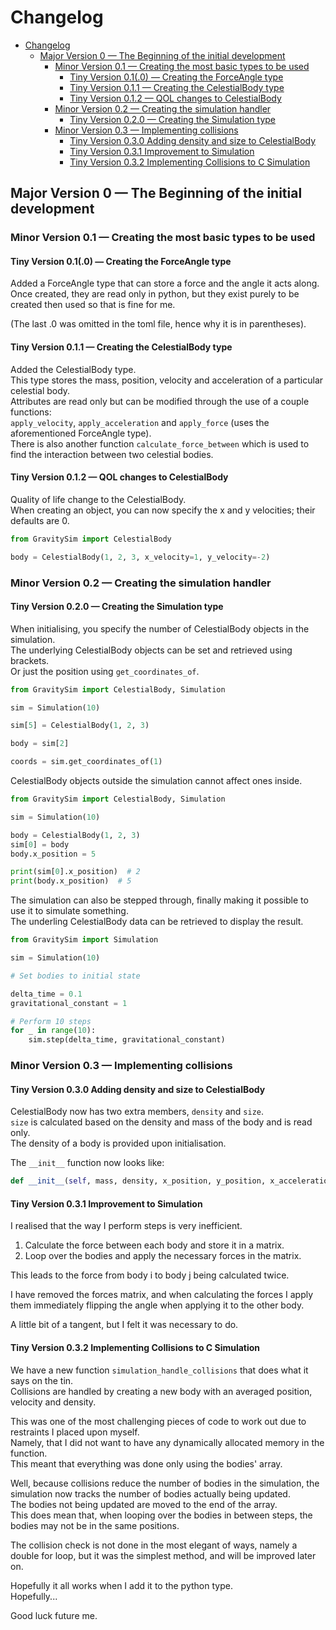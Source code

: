 # Changelog

<!-- TOC -->
* [Changelog](#changelog)
  * [Major Version 0 — The Beginning of the initial development](#major-version-0--the-beginning-of-the-initial-development)
    * [Minor Version 0.1 — Creating the most basic types to be used](#minor-version-01--creating-the-most-basic-types-to-be-used)
      * [Tiny Version 0.1(.0) — Creating the ForceAngle type](#tiny-version-010--creating-the-forceangle-type)
      * [Tiny Version 0.1.1 — Creating the CelestialBody type](#tiny-version-011--creating-the-celestialbody-type)
      * [Tiny Version 0.1.2 — QOL changes to CelestialBody](#tiny-version-012--qol-changes-to-celestialbody)
    * [Minor Version 0.2 — Creating the simulation handler](#minor-version-02--creating-the-simulation-handler)
      * [Tiny Version 0.2.0 — Creating the Simulation type](#tiny-version-020--creating-the-simulation-type)
    * [Minor Version 0.3 — Implementing collisions](#minor-version-03--implementing-collisions)
      * [Tiny Version 0.3.0 Adding density and size to CelestialBody](#tiny-version-030-adding-density-and-size-to-celestialbody)
      * [Tiny Version 0.3.1 Improvement to Simulation](#tiny-version-031-improvement-to-simulation)
      * [Tiny Version 0.3.2 Implementing Collisions to C Simulation](#tiny-version-032-implementing-collisions-to-c-simulation)
<!-- TOC -->

## Major Version 0 — The Beginning of the initial development

### Minor Version 0.1 — Creating the most basic types to be used

#### Tiny Version 0.1(.0) — Creating the ForceAngle type

Added a ForceAngle type that can store a force and the angle it acts along.  
Once created, they are read only in python, but they exist purely to be created then used so that is fine for me.

(The last .0 was omitted in the toml file, hence why it is in parentheses).

#### Tiny Version 0.1.1 — Creating the CelestialBody type

Added the CelestialBody type.  
This type stores the mass, position, velocity and acceleration of a particular celestial body.  
Attributes are read only but can be modified through the use of a couple functions:  
`apply_velocity`, `apply_acceleration` and `apply_force` (uses the aforementioned ForceAngle type).  
There is also another function `calculate_force_between` which is used to find the interaction between two celestial
bodies.

#### Tiny Version 0.1.2 — QOL changes to CelestialBody

Quality of life change to the CelestialBody.  
When creating an object, you can now specify the x and y velocities; their defaults are 0.

```python
from GravitySim import CelestialBody

body = CelestialBody(1, 2, 3, x_velocity=1, y_velocity=-2)
```

### Minor Version 0.2 — Creating the simulation handler

#### Tiny Version 0.2.0 — Creating the Simulation type

When initialising, you specify the number of CelestialBody objects in the simulation.  
The underlying CelestialBody objects can be set and retrieved using brackets.  
Or just the position using `get_coordinates_of`.

```python
from GravitySim import CelestialBody, Simulation

sim = Simulation(10)

sim[5] = CelestialBody(1, 2, 3)

body = sim[2]

coords = sim.get_coordinates_of(1)
```  

CelestialBody objects outside the simulation cannot affect ones inside.

```python
from GravitySim import CelestialBody, Simulation

sim = Simulation(10)

body = CelestialBody(1, 2, 3)
sim[0] = body
body.x_position = 5

print(sim[0].x_position)  # 2
print(body.x_position)  # 5
```

The simulation can also be stepped through, finally making it possible to use it to simulate something.  
The underling CelestialBody data can be retrieved to display the result.

```python
from GravitySim import Simulation

sim = Simulation(10)

# Set bodies to initial state

delta_time = 0.1
gravitational_constant = 1

# Perform 10 steps
for _ in range(10):
    sim.step(delta_time, gravitational_constant)
```

### Minor Version 0.3 — Implementing collisions

#### Tiny Version 0.3.0 Adding density and size to CelestialBody

CelestialBody now has two extra members, `density` and `size`.  
`size` is calculated based on the density and mass of the body and is read only.  
The density of a body is provided upon initialisation.

The `__init__` function now looks like:

```python
def __init__(self, mass, density, x_position, y_position, x_acceleration=0, y_acceleration=0): ...
```

#### Tiny Version 0.3.1 Improvement to Simulation

I realised that the way I perform steps is very inefficient.

1. Calculate the force between each body and store it in a matrix.
2. Loop over the bodies and apply the necessary forces in the matrix.

This leads to the force from body i to body j being calculated twice.

I have removed the forces matrix, and when calculating the forces I apply them immediately flipping the angle when
applying it to the other body.

A little bit of a tangent, but I felt it was necessary to do.

#### Tiny Version 0.3.2 Implementing Collisions to C Simulation

We have a new function `simulation_handle_collisions` that does what it says on the tin.  
Collisions are handled by creating a new body with an averaged position, velocity and density.

This was one of the most challenging pieces of code to work out due to restraints I placed upon myself.  
Namely, that I did not want to have any dynamically allocated memory in the function.  
This meant that everything was done only using the bodies' array.

Well, because collisions reduce the number of bodies in the simulation, the simulation now tracks the number of bodies
actually being updated.  
The bodies not being updated are moved to the end of the array.    
This does mean that, when looping over the bodies in between steps, the bodies may not be in the same positions.

The collision check is not done in the most elegant of ways, namely a double for loop, but it was the simplest method,
and will be improved later on.

Hopefully it all works when I add it to the python type.  
Hopefully...

Good luck future me.
